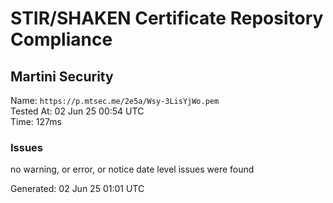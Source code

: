 # STIR/SHAKEN Certificate Repository Compliance

## Martini Security

Name: `https://p.mtsec.me/2e5a/Wsy-3LisYjWo.pem`\
Tested At: 02 Jun 25 00:54 UTC\
Time: 127ms

### Issues

no warning, or error, or notice date level issues were found

Generated: 02 Jun 25 01:01 UTC